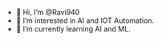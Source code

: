 - 👋 Hi, I’m @Ravi940
- 👀 I’m interested in AI and IOT Automation.
- 🌱 I’m currently learning AI and ML.

<!---
Ravi940/Ravi940 is a ✨ special ✨ repository because its `README.md` (this file) appears on your GitHub profile.
You can click the Preview link to take a look at your changes.
--->
